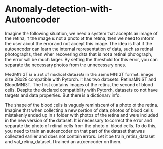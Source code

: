 # Anomaly-detection-with-Autoencoder
Imagine the following situation, we need a system that accepts an image of the retina, if the image is not a photo of the retina, then we need to inform the user about the error and not accept this image.
The idea is that if the autoencoder can learn the internal representation of data, such as retinal photographs, then when recovering data that is not a retinal photograph, the error will be much larger. By setting the threshold for this error, you can separate the necessary photos from the unnecessary ones.

MedMNIST is a set of medical datasets in the same MNIST format: image size 28x28 compatible with Pytorch. It has two datasets: RetinaMNIST and BloodMNIST. The first contains images of the retina, the second of blood cells. Despite the declared compatibility with Pytorch, datasets do not have targets and data properties. But there is a dictionary info.

The shape of the blood cells is vaguely reminiscent of a photo of the retina. Imagine that when collecting a new portion of data, photos of blood cells mistakenly ended up in a folder with photos of the retina and were included in the new version of the dataset. It is necessary to correct the error and separate the photo of retinal cells from the photo of blood cells.
To do this, you need to train an autoencoder on that part of the dataset that was collected earlier and does not contain errors. Let it be train_retina_dataset and val_retina_dataset. I trained an autoencoder on them.
